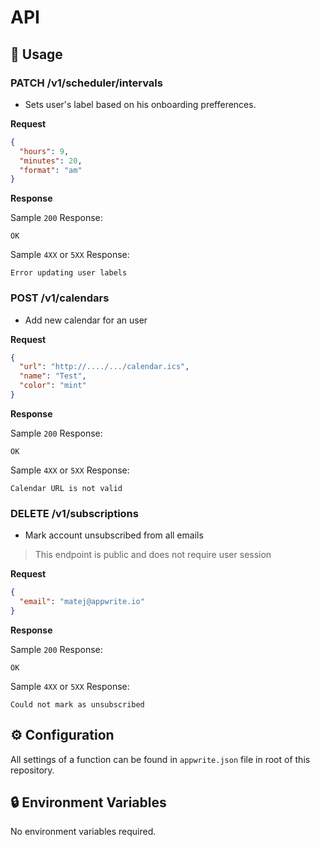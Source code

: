 # API

## 🧰 Usage

### PATCH /v1/scheduler/intervals

- Sets user's label based on his onboarding prefferences.

**Request**

```json
{
  "hours": 9,
  "minutes": 20,
  "format": "am"
}
```

**Response**

Sample `200` Response:

```text
OK
```

Sample `4XX` or `5XX` Response:

```text
Error updating user labels
```

### POST /v1/calendars

- Add new calendar for an user

**Request**

```json
{
  "url": "http://..../.../calendar.ics",
  "name": "Test",
  "color": "mint"
}
```

**Response**

Sample `200` Response:

```text
OK
```

Sample `4XX` or `5XX` Response:

```text
Calendar URL is not valid
```

### DELETE /v1/subscriptions

- Mark account unsubscribed from all emails

> This endpoint is public and does not require user session

**Request**

```json
{
  "email": "matej@appwrite.io"
}
```

**Response**

Sample `200` Response:

```text
OK
```

Sample `4XX` or `5XX` Response:

```text
Could not mark as unsubscribed
```

## ⚙️ Configuration

All settings of a function can be found in `appwrite.json` file in root of this repository.

## 🔒 Environment Variables

No environment variables required.
